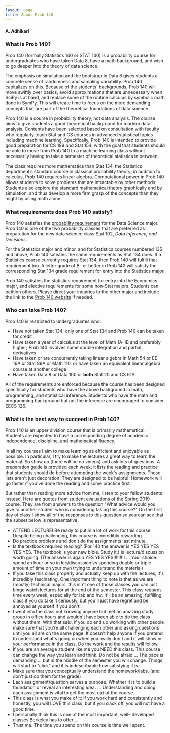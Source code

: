```yaml
---
layout: page
title: About Prob 140
---
```


#### A. Adhikari ####

### What is Prob 140? ###

Prob 140 (formally Statistics 140 or STAT 140)  is a probability course for undergraduates who have taken Data 8, have a math background, and wish to go deeper into the theory of data science.

The emphasis on simulation and the bootstrap in Data 8 gives students a concrete sense of randomness and sampling variability. Prob 140 capitalizes on this. Because of the students' backgrounds, Prob 140 will move swiftly over basics, avoid approximations that are unnecessary when SciPy is at hand, and replace some of the routine calculus by symbolic math done in SymPy. This will create time to focus on the more demanding concepts that are part of the theoretical foundations of data science.

Prob 140 is a course in probability theory, not data analysis. The course aims to give students a good theoretical background for modern data analysis. Contents have been selected based on consultation with faculty who regularly teach Stat and CS courses in advanced statistical topics including machine learning. Specifically, Prob 140 is intended to provide good preparation for CS 189 and Stat 154, with the goal that students should be able to move from Prob 140 to a machine learning class without necessarily having to take a semester of theoretical statistics in between.

The class requires more mathematics than Stat 134, the Statistics department’s standard course in classical probability theory; in addition to calculus, Prob 140 requires linear algebra. Computational power in Prob 140 allows students to solve problems that are intractable by other methods. Students also explore the standard mathematical theory graphically and by simulation, and thus develop a more firm grasp of the concepts than they might by using math alone.

### What requirements does Prob 140 satisfy? ###

Prob 140 satisfies the [probability requirement](https://data.berkeley.edu/degrees/data-science-ba/upper-division) for the Data Science major. Prob 140 is one of the two probability classes that are preferred as preparation for the new data science class Stat 102, *Data Inference, and Decisions*. 

For the Statistics major and minor, and for Statistics courses numbered 135 and above, Prob 140 satisfies the same requirements as Stat 134 does. If a Statistics course currently requires Stat 134, then Prob 140 will fulfill that requirement too. A letter grade of B- or better in Prob 140 will satisfy the corresponding Stat 134 grade requirement for entry into the Statistics major.

Prob 140 satisfies the statistics requirement for entry into the Economics major, and elective requirements for some non-Stat majors. Students can petition others. Please direct your inquiries to the other major and include the link to the [Prob 140 website](http://prob140.org/) if needed.

### Who can take Prob 140? ###

Prob 140 is restricted to undergraduates who:

- Have not taken Stat 134; only one of Stat 134 and Prob 140 can be taken for credit
- Have taken a year of calculus at the level of Math 1A-1B and preferably higher; Prob 140 involves some double integration and partial derivatives
- Have taken or are concurrently taking linear algebra in Math 54 or EE 16A or Stat 89A or Math 110, or have taken an equivalent linear algebra course at another college
- Have taken Data 8 or Data 100 or **both** Stat 20 and CS 61A

All of the requirements are enforced because the course has been designed specifically for students who have the above background in math, programming, and statistical inference. Students who have the math and programming background but not the inference are encouraged to consider EECS 126.  

### What is the best way to succeed in Prob 140? ###

Prob 140 is an upper division course that is primarily mathematical. Students are expected to have a corresponding degree of academic independence, discipline, and mathematical fluency. 

In all my courses I aim to make learning as efficient and enjoyable as possible. In particular, I try to make the lectures a great way to learn the material. So show up (there will be no videos) and ask lots of questions. A preparation guide is provided each week; it lists the reading and practice that students should do before attempting the week's assignments. These lists aren't just decoration. They are designed to be helpful. Homework will go faster if you've done the reading and some practice first.

But rather than reading more advice from me, listen to your fellow students instead. Here are quotes from student evaluations of the Spring 2019 course. They are from answers to the question "What advice would you give to another student who is considering taking this course?" On the first day of class I show all of the responses to this question so you can see that the subset below is representative.

- ATTEND LECTURE! Be ready to put in a lot of work for this course. Despite being challenging, this course is incredibly rewarding.
- Do practice problems and don't do the assignments last minute.
- Is the textbook required reading? (For 140 the answer is YES YES YES YES YES. The textbook is your new bible. Study it.) Is lecture/discussion worth going. (The answer is again YES YES YES!!!!!!!!! ... Your choice: spend an hour or so in lec/discussion vs spending double or triple amount of time on your own trying to understand the material)
- If you take this class properly and actually keep up with the lectures, it's incredibly fascinating. One important thing to note is that as we are (mostly) technical majors, this isn't one of those classes you can just binge watch lectures for at the end of the semester. This class *requires* time every week, especially for lab and hw. It'll be an amazing, fulfilling class if you do take it seriously, but you'll just have regret and be annoyed at yourself if you don't.
- I went into the class not knowing anyone but met an amazing study group in office hours and wouldn't have been able to do the class without them. With that said, if you do end up working with other people make sure that you're all challenging each other and asking questions until you all are on the same page. It doesn't help anyone if you pretend to understand what's going on when you really don't and it will show in your performance in the class. Do the work and the results will follow.
-  If you are an average student like me you NEED this class. This course can change the way you learn and think. Do not be afraid ... The pace is demanding ... but in the middle of the semester you will change. Things will start to "click" and it is indescribable how satisfying it is.
- Make sure that you conceptually understand the homework/labs. (and don't just do them for the grade)
- Each assignment/question serves a purpose. Whether it is to build a foundation or reveal an interesting idea. ... Understanding and doing each assignment is vital to get the most out of the course.
- This class is what you make of it: if you work hard and consistently and honestly, you will LOVE this class, but if you slack off, you will not have a good time.
- I personally think this is one of the most important, well– developed classes Berkeley has to offer ...
- Trust me. The time you spend on this course is time well spent.
